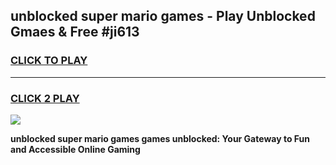 
## unblocked super mario games - Play Unblocked Gmaes & Free #ji613
<h3>
<a href="https://news.freeplayer.one?title=unblocked_super_mario_games&ref=24F">CLICK TO PLAY</a></h3>
<hr>

<h3>
<a href="https://news.freeplayer.one?title=unblocked_super_mario_games&ref=24F">CLICK 2 PLAY</a>
  
</h3>

<a href="https://news.freeplayer.one?title=unblocked_super_mario_games&ref=24F/"><img src="https://clearcache.store/games.png"></a>


**unblocked super mario games games unblocked: Your Gateway to Fun and Accessible Online Gaming**
